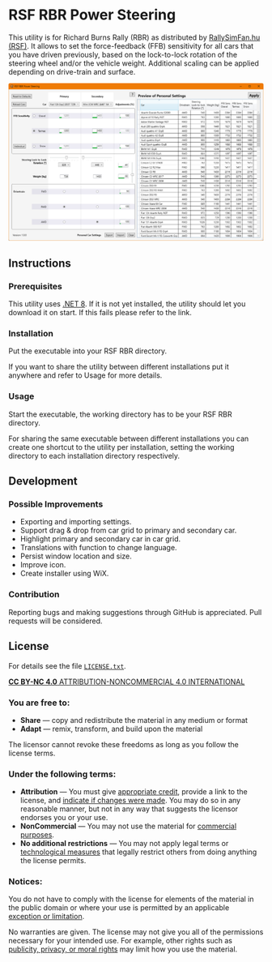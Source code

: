 # RSF RBR Power Steering

This utility is for Richard Burns Rally (RBR) as distributed by [RallySimFan.hu (RSF)](https://rallysimfans.hu). It allows to set the force-feedback (FFB) sensitivity for all cars that you have driven previously, based on the lock-to-lock rotation of the steering wheel and/or the vehicle weight. Additional scaling can be applied depending on drive-train and surface.

![Screenshot of RSF RBR Power Steering](Screenshot.png)

## Instructions

### Prerequisites

This utility uses [.NET 8](https://dotnet.microsoft.com/en-us/download/dotnet/8.0). If it is not yet installed, the utility should let you download it on start. If this fails please refer to the link.

### Installation

Put the executable into your RSF RBR directory.

If you want to share the utility between different installations put it anywhere and refer to Usage for more details.

### Usage

Start the executable, the working directory has to be your RSF RBR directory.

For sharing the same executable between different installations you can create one shortcut to the utility per installation, setting the working directory to each installation directory respectively.

## Development

### Possible Improvements

- Exporting and importing settings.
- Support drag & drop from car grid to primary and secondary car.
- Highlight primary and secondary car in car grid.
- Translations with function to change language.
- Persist window location and size.
- Improve icon.
- Create installer using WiX.

### Contribution

Reporting bugs and making suggestions through GitHub is appreciated. Pull requests will be considered.

## License

For details see the file [`LICENSE.txt`](https://raw.githubusercontent.com/IvIePhisto/RsfRbrPowerSteering/main/LICENSE.txt).

[**CC BY-NC 4.0** ATTRIBUTION-NONCOMMERCIAL 4.0 INTERNATIONAL](https://creativecommons.org/licenses/by-nc/4.0/)

### You are free to:
- **Share** — copy and redistribute the material in any medium or format
- **Adapt** — remix, transform, and build upon the material

The licensor cannot revoke these freedoms as long as you follow the license terms.

### Under the following terms:

- **Attribution** — You must give [appropriate credit](https://creativecommons.org/licenses/by-nc/4.0/#ref-appropriate-credit), provide a link to the license, and [indicate if changes were made](https://creativecommons.org/licenses/by-nc/4.0/#ref-indicate-changes). You may do so in any reasonable manner, but not in any way that suggests the licensor endorses you or your use.
- **NonCommercial** — You may not use the material for [commercial purposes](https://creativecommons.org/licenses/by-nc/4.0/#ref-commercial-purposes).
- **No additional restrictions** — You may not apply legal terms or [technological measures](https://creativecommons.org/licenses/by-nc/4.0/#ref-technological-measures) that legally restrict others from doing anything the license permits.

### Notices:
You do not have to comply with the license for elements of the material in the public domain or where your use is permitted by an applicable [exception or limitation](https://creativecommons.org/licenses/by-nc/4.0/#ref-exception-or-limitation).

No warranties are given. The license may not give you all of the permissions necessary for your intended use. For example, other rights such as [publicity, privacy, or moral rights](https://creativecommons.org/licenses/by-nc/4.0/#ref-publicity-privacy-or-moral-rights) may limit how you use the material.
